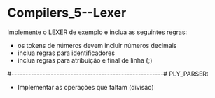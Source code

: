 # Compilers_5--Lexer

Implemente o LEXER de exemplo e inclua as seguintes regras:
* os tokens de números devem incluir números decimais
* inclua regras para identificadores
* inclua regras para atribuição e final de linha (;)

#------------------------------------------------------#
PLY_PARSER:
* Implementar as operações que faltam (divisão)
